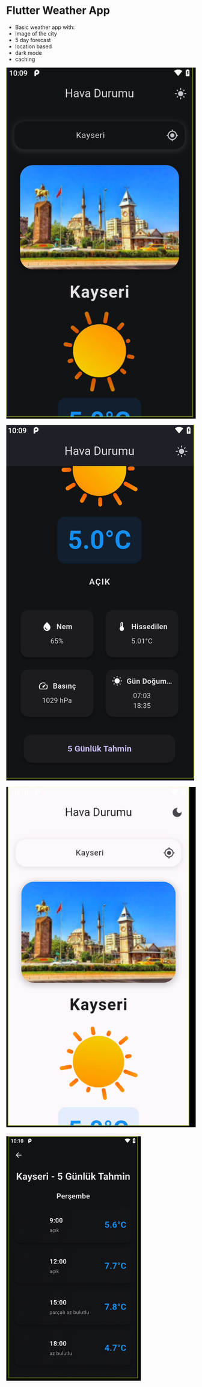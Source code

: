# Flutter Weather App

- Basic weather app with:
- Image of the city
- 5 day forecast
- location based
- dark mode
- caching


![alt text](image.png)

![alt text](image-1.png)

![alt text](image-2.png)

![alt text](image-3.png)